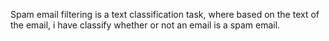 Spam email filtering is a text classification task, where based on the text of the email,
i have classify whether or not an email is a spam email. 
